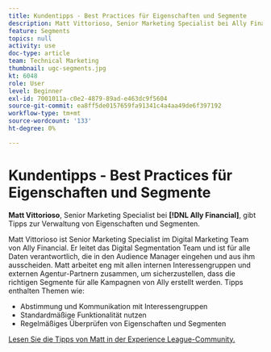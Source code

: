 ```yaml
---
title: Kundentipps - Best Practices für Eigenschaften und Segmente
description: Matt Vittorioso, Senior Marketing Specialist bei Ally Financial, gibt Tipps zur Verwaltung von Eigenschaften und Segmenten.
feature: Segments
topics: null
activity: use
doc-type: article
team: Technical Marketing
thumbnail: ugc-segments.jpg
kt: 6048
role: User
level: Beginner
exl-id: 7001011a-c0e2-4879-89ad-e463dc9f5604
source-git-commit: ea8ff5de0157659fa91341c4a4aa49de6f397192
workflow-type: tm+mt
source-wordcount: '133'
ht-degree: 0%

---
```


# Kundentipps - Best Practices für Eigenschaften und Segmente

**Matt Vittorioso**, Senior Marketing Specialist bei **[!DNL Ally Financial]**, gibt Tipps zur Verwaltung von Eigenschaften und Segmenten.

Matt Vittorioso ist Senior Marketing Specialist im Digital Marketing Team von Ally Financial. Er leitet das Digital Segmentation Team und ist für alle Daten verantwortlich, die in den Audience Manager eingehen und aus ihm ausscheiden. Matt arbeitet eng mit allen internen Interessengruppen und externen Agentur-Partnern zusammen, um sicherzustellen, dass die richtigen Segmente für alle Kampagnen von Ally erstellt werden. Tipps enthalten Themen wie:

* Abstimmung und Kommunikation mit Interessengruppen
* Standardmäßige Funktionalität nutzen
* Regelmäßiges Überprüfen von Eigenschaften und Segmenten

[Lesen Sie die Tipps von Matt in der Experience League-Community.](https://experienceleaguecommunities.adobe.com/t5/adobe-audience-manager-blogs/traits-and-segments-best-practices/ba-p/367729)
